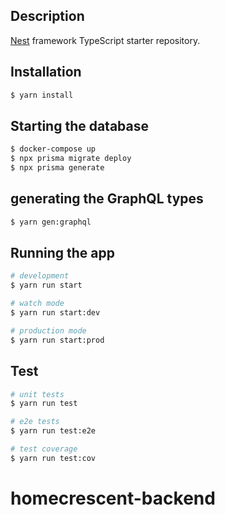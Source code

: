 ## Description

[Nest](https://github.com/nestjs/nest) framework TypeScript starter repository.

## Installation

```bash
$ yarn install
```

## Starting the database
```bash
$ docker-compose up
$ npx prisma migrate deploy
$ npx prisma generate
```

## generating the GraphQL types
```bash
$ yarn gen:graphql
```

## Running the app

```bash
# development
$ yarn run start

# watch mode
$ yarn run start:dev

# production mode
$ yarn run start:prod
```

## Test

```bash
# unit tests
$ yarn run test

# e2e tests
$ yarn run test:e2e

# test coverage
$ yarn run test:cov
```
# homecrescent-backend
